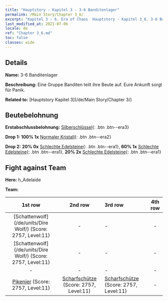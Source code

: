 ```yaml
---
title: "Hauptstory - Kapitel 3 - 3-6 Banditenlager"
permalink: /Main Story/Chapter 3_6/
excerpt: "Kapitel 3 - 6. Era of Chaos  Hauptstory - Kapitel 3_6. 3-6 Banditenlager"
last_modified_at: 2021-07-06
locale: de
ref: "Chapter 3_6.md"
toc: false
classes: wide
---
```


## Details

 **Name:** 3-6 Banditenlager

 **Beschreibung:** Eine Gruppe Banditen teilt ihre Beute auf. Eure Ankunft sorgt für Panik.

 **Related to:** [Hauptstory Kapitel 3](/de/Main Story/Chapter 3/)

## Beutebelohnung

 **Erstabschlussbelohnung:** [Silberschlüssel](/ItemsDE/con_693/){: .btn .btn--era3}

 **Drop 1:** **100% 1x** [Normaler Kristall](/ItemsDE/mat_11/){: .btn .btn--era2}

 **Drop 2:** **20% 0x** [Schlechte Edelsteine](/ItemsDE/mat_4/){: .btn .btn--era1}, **60% 1x** [Schlechte Edelsteine](/ItemsDE/mat_4/){: .btn .btn--era1}, **20% 2x** [Schlechte Edelsteine](/ItemsDE/mat_4/){: .btn .btn--era1}


## Fight against Team
 **Hero:** h_Adelaide

 **Team:**


  | 1st row | 2nd row | 3rd row | 4th row |
  |:----:|:----:|:----|:----:|
  | [Schattenwolf](/de/units/Dire Wolf/) (Score: 2757, Level:11)  | - | - | - |
  | [Schattenwolf](/de/units/Dire Wolf/) (Score: 2757, Level:11)  | - | - | - |
  | - | - | - | - |
  | [Pikenier](/de/units/Pikeman/) (Score: 2757, Level:11)  | [Scharfschütze](/de/units/Marksman/) (Score: 2757, Level:11)  | [Scharfschütze](/de/units/Marksman/) (Score: 2757, Level:11)  | - |


